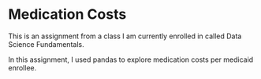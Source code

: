 # Medication Costs

This is an assignment from a class I am currently enrolled in called Data Science Fundamentals.

In this assignment, I used pandas to explore medication costs per medicaid enrollee.
